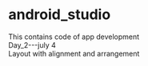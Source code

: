 # android_studio
This contains code of app development
<br>
Day_2---july 4
<br>
Layout with alignment and arrangement
